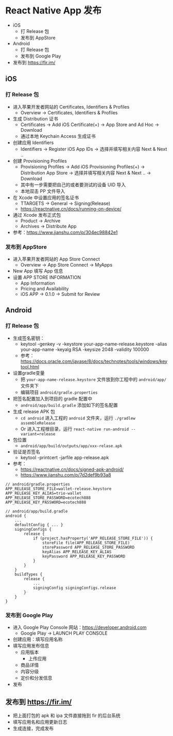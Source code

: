 # React Native App 发布

* iOS
    * 打 Release 包
    * 发布到 AppStore
* Android
    * 打 Release 包
    * 发布到 Google Play
* 发布到 https://fir.im/


## iOS

### 打 Release 包

* 进入苹果开发者网站的 Certificates, Identifiers & Profiles
    * Overview -> Certificates, Identifiers & Profiles
* 生成 Distribution 证书
    * Certificates -> Add iOS Certificate(+) -> App Store and Ad Hoc -> Download
    * 通过本地 Keychain Access 生成证书
* 创建应用 Identifiers
    * Identifiers -> Register iOS App IDs -> 选择并填写相关内容 Next & Next .. 
* 创建 Provisioning Profiles
    * Provisioning Profiles -> Add iOS Provisioning Profiles(+) -> Distribution App Store -> 选择并填写相关内容 Next & Next .. -> Download
    * 其中有一步需要把自己的或者要测试的设备 UID 导入 
    * 本地双击 PP 文件导入
* 在 Xcode 中设置应用的签名证书
    * TTARGETS -> General -> Signing(Release)
    * https://reactnative.cn/docs/running-on-device/
* 通过 Xcode 发布正式包
    * Product -> Archive
    * Archives -> Distribute App
* 参考：https://www.jianshu.com/p/304ec98842e1

### 发布到 AppStore

* 进入苹果开发者网站的 App Store Connect
    * Overview -> App Store Connect -> MyApps
* New App 填写 App 信息
* 设置 APP STORE INFORMATION
    * App Information
    * Pricing and Availability
    * iOS APP -> 0.1.0 -> Submit for Review

## Android

### 打 Release 包

* 生成签名密钥：
    * keytool -genkey -v -keystore your-app-name-release.keystore -alias your-app-name -keyalg RSA -keysize 2048 -validity 100000
    * 参考：https://docs.oracle.com/javase/8/docs/technotes/tools/windows/keytool.html
* 设置gradle变量
    * 把 `your-app-name-release.keystore` 文件放到你工程中的 `android/app/` 文件夹下
    * 编辑项目 `android/gradle.properties`
* 把签名配置加入到项目的 gradle 配置中
    * `android/app/build.gradle` 添加如下的签名配置
* 生成 release APK 包
    * `cd android` 进入工程的 `android` 文件夹，运行 `./gradlew assembleRelease`
    * Or 进入工程根目录，运行 `react-native run-android --variant=release`
* 包位置
    * `android/app/build/outputs/app/xxx-relase.apk`
* 验证是否签名
    * keytool -printcert -jarfile app-release.apk
* 参考：
    * https://reactnative.cn/docs/signed-apk-android/
    * https://www.jianshu.com/p/7d2def9b93a8

```
// android/gradle.properties
APP_RELEASE_STORE_FILE=wallet-release.keystore
APP_RELEASE_KEY_ALIAS=trio-wallet
APP_RELEASE_STORE_PASSWORD=ecotech888
APP_RELEASE_KEY_PASSWORD=ecotech888
```

```
// android/app/build.gradle
android {
    ...
    defaultConfig { ... }
    signingConfigs {
        release {
            if (project.hasProperty('APP_RELEASE_STORE_FILE')) {
                storeFile file(APP_RELEASE_STORE_FILE)
                storePassword APP_RELEASE_STORE_PASSWORD
                keyAlias APP_RELEASE_KEY_ALIAS
                keyPassword APP_RELEASE_KEY_PASSWORD
            }
        }
    }
    buildTypes {
        release {
            ...
            signingConfig signingConfigs.release
        }
    }
}
```

### 发布到 Google Play

* 进入 Google Play Console 网站：https://developer.android.com
    * Google Play -> LAUNCH PLAY CONSOLE
* 创建应用：填写应用名称
* 填写应用发布信息
    * 应用版本
        * 上传应用
    * 商品详情
    * 内容分级
    * 定价和分发信息
* 发布

## 发布到 https://fir.im/

* 把上面打包的 apk 和 ipa 文件直接拖到 fir 的后台系统
* 填写应用名和应用更新日志
* 生成连接，完成发布

